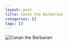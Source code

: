 ```yaml
---
layout: post
title: Conan the Barbarian
categories: []
tags: []
---
```

![Conan the Barbarian](https://m.media-amazon.com/images/M/MV5BMWIxMzQxZjAtMGFkNC00NzYwLWFiMGEtNzZhZjE5MmFiMmMyL2ltYWdlL2ltYWdlXkEyXkFqcGdeQXVyMTQxNzMzNDI@._V1.jpg)
